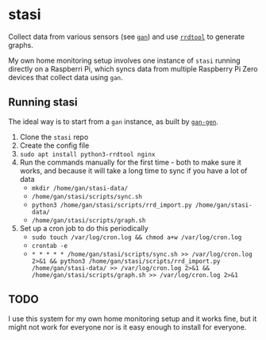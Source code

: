 # stasi

Collect data from various sensors (see [`gan`](https://github.com/ibz/gan)) and use [`rrdtool`](https://oss.oetiker.ch/rrdtool/doc/rrdtool.en.html) to generate graphs.

My own home monitoring setup involves one instance of `stasi` running directly on a Raspberri Pi, which syncs data from multiple Raspberry Pi Zero devices that collect data using `gan`.

## Running stasi

The ideal way is to start from a `gan` instance, as built by [`gan-gen`](https://github.com/ibz/gan-gen).

1. Clone the `stasi` repo
1. Create the config file
1. `sudo apt install python3-rrdtool nginx`
1. Run the commands manually for the first time - both to make sure it works, and because it will take a long time to sync if you have a lot of data
   * `mkdir /home/gan/stasi-data/`
   * `/home/gan/stasi/scripts/sync.sh`
   * `python3 /home/gan/stasi/scripts/rrd_import.py /home/gan/stasi-data/`
   * `/home/gan/stasi/scripts/graph.sh`
1. Set up a cron job to do this periodically
   * `sudo touch /var/log/cron.log && chmod a+w /var/log/cron.log`
   * `crontab -e`
   * `* * * * * /home/gan/stasi/scripts/sync.sh >> /var/log/cron.log 2>&1 && python3 /home/gan/stasi/scripts/rrd_import.py /home/gan/stasi-data/ >> /var/log/cron.log 2>&1 && /home/gan/stasi/scripts/graph.sh >> /var/log/cron.log 2>&1`

## TODO

I use this system for my own home monitoring setup and it works fine, but it might not work for everyone nor is it easy enough to install for everyone.
